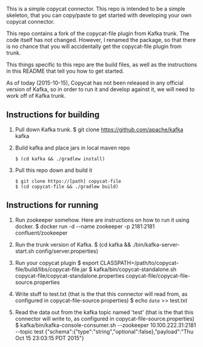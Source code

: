 This is a simple copycat connector. This repo is intended to be a simple skeleton, that you can copy/paste to get started with developing your own copycat connector.

This repo contains a fork of the copycat-file plugin from Kafka trunk. The code itself has not changed. However, I renamed the package, so that there is no chance that you will accidentally get the copycat-file plugin from trunk.

This things specific to this repo are the build files, as well as the instructions in this README that tell you how to get started.

As of today (2015-10-15), Copycat has not been released in any official version of Kafka, so in order to run it and develop against it, we will need to work off of Kafka trunk.

Instructions for building
-------------------------
1. Pull down Kafka trunk.
    $ git clone https://github.com/apache/kafka kafka

2. Build kafka and place jars in local maven repo
    ```
    $ (cd kafka && ./gradlew install)
    ```
3. Pull this repo down and build it
    ```
    $ git clone https://[path] copycat-file
    $ (cd copycat-file && ./gradlew build)
    ```
    
Instructions for running
------------------------
1. Run zookeeper somehow.
    Here are instructions on how to run it using docker.
    $ docker run -d --name zookeeper -p 2181:2181 confluent/zookeeper
    
2. Run the trunk version of Kafka.
    $ (cd kafka && ./bin/kafka-server-start.sh config/server.properties)
    
3. Run your copycat plugin
    $ export CLASSPATH=/path/to/copycat-file/build/libs/copycat-file.jar
    $ kafka/bin/copycat-standalone.sh copycat-file/copycat-standalone.properties  copycat-file/copycat-file-source.properties
    
4. Write stuff to test.txt (that is the that this connector will read from, as configured in copycat-file-source.properties)
    $ echo `date` >> test.txt
    
5. Read the data out from the kafka topic named 'test' (that is the that this connector will write to, as configured in copycat-file-source.properties)
    $ kafka/bin/kafka-console-consumer.sh  --zookeeper 10.100.222.31:2181 --topic test
    {"schema":{"type":"string","optional":false},"payload":"Thu Oct 15 23:03:15 PDT 2015"}
